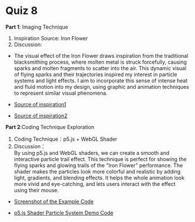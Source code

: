 # Quiz 8

**Part 1**: Imaging Technique
1. Inspiration Source: Iron Flower 
2. Discussion:  
- The visual effect of the Iron Flower draws inspiration from the traditional blacksmithing process, where molten metal is struck forcefully, causing sparks and molten fragments to scatter into the air. This dynamic visual of flying sparks and their trajectories inspired my interest in particle systems and light effects. I aim to incorporate this sense of intense heat and fluid motion into my design, using graphic and animation techniques to represent similar visual phenomena.

- [Source of inspiration1](file:///Users/pc/Desktop/IDEA%209103%20Creative%20Coding/final/1.jpg)
- [Source of inspiration2](file:///Users/pc/Desktop/IDEA%209103%20Creative%20Coding/final/2.jpg)


**Part 2**:Coding Technique Exploration


1. Coding Technique：p5.js + WebGL Shader 
2. Discussion：  
By using p5.js and WebGL shaders, we can create a smooth and interactive particle trail effect. This technique is perfect for showing the flying sparks and glowing trails of the "Iron Flower" performance. The shader makes the particles look more colorful and realistic by adding light, gradients, and blending effects. It helps the whole animation look more vivid and eye-catching, and lets users interact with the effect using their mouse.

- [Screenshot of the Example Code](file:///Users/pc/Desktop/IDEA%209103%20Creative%20Coding/final/Screenshot%20of%20the%20Example%20Code.png)
 
- [p5.js Shader Particle System Demo Code](https://openprocessing.org/sketch/835887)

